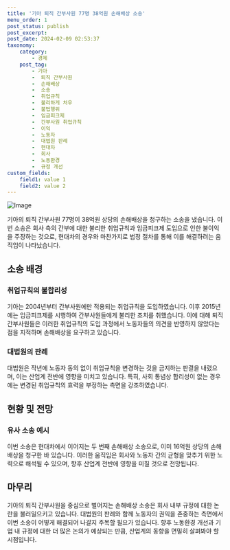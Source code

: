 ```yaml
---
title: '기아 퇴직 간부사원 77명 38억원 손해배상 소송'
menu_order: 1
post_status: publish
post_excerpt: 
post_date: 2024-02-09 02:53:37
taxonomy:
    category:
        - 경제
    post_tag:
        - 기아
        -  퇴직 간부사원
        -  손해배상
        -  소송
        -  취업규칙
        -  불리하게 처우
        -  불법행위
        -  임금피크제
        -  간부사원 취업규칙
        -  이익
        -  노동자
        -  대법원 판례
        -  현대차
        -  회사
        -  노동환경
        -  규정 개선
custom_fields:
    field1: value 1
    field2: value 2
---
```


![Image](https://imgnews.pstatic.net/image/374/2024/02/08/0000369966_001_20240208165910328.jpg?type=w647)

기아의 퇴직 간부사원 77명이 38억원 상당의 손해배상을 청구하는 소송을 냈습니다. 이번 소송은 회사 측의 간부에 대한 불리한 취업규칙과 임금피크제 도입으로 인한 불이익을 주장하는 것으로, 현대차의 경우와 마찬가지로 법정 절차를 통해 이를 해결하려는 움직임이 나타났습니다.
## 소송 배경
### 취업규칙의 불합리성
기아는 2004년부터 간부사원에만 적용되는 취업규칙을 도입하였습니다. 이후 2015년에는 임금피크제를 시행하여 간부사원들에게 불리한 조치를 취했습니다. 이에 대해 퇴직 간부사원들은 이러한 취업규칙의 도입 과정에서 노동자들의 의견을 반영하지 않았다는 점을 지적하며 손해배상을 요구하고 있습니다.
### 대법원의 판례
대법원은 작년에 노동자 동의 없이 취업규칙을 변경하는 것을 금지하는 판결을 내렸으며, 이는 산업계 전반에 영향을 미치고 있습니다. 특히, 사회 통념상 합리성이 없는 경우에는 변경된 취업규칙의 효력을 부정하는 측면을 강조하였습니다.
## 현황 및 전망
### 유사 소송 예시
이번 소송은 현대차에서 이어지는 두 번째 손해배상 소송으로, 이미 16억원 상당의 손해배상을 청구한 바 있습니다. 이러한 움직임은 회사와 노동자 간의 균형을 맞추기 위한 노력으로 해석될 수 있으며, 향후 산업계 전반에 영향을 미칠 것으로 전망됩니다.
## 마무리
기아의 퇴직 간부사원을 중심으로 벌어지는 손해배상 소송은 회사 내부 규정에 대한 논란을 불러일으키고 있습니다. 대법원의 판례와 함께 노동자의 권익을 존중하는 측면에서 이번 소송이 어떻게 해결되어 나갈지 주목할 필요가 있습니다. 향후 노동환경 개선과 기업 내 규정에 대한 더 많은 논의가 예상되는 만큼, 산업계의 동향을 면밀히 살펴봐야 할 시점입니다.
